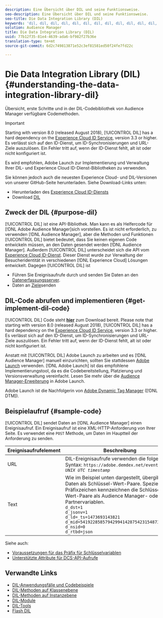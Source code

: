 ```yaml
---
description: Eine Übersicht über DIL und seine Funktionsweise.
seo-description: Eine Übersicht über DIL und seine Funktionsweise.
seo-title: Die Data Integration Library (DIL)
keywords: 'dil, dil, dil, dil, dil, dil, dil, dil, dil, dil, dil, dil, dil, dil, dil, dil, dil, dil, dil, dil, dil, dil, dil, dil, dil, dil, dil, dil, dil, dil, dil, dil, dil, dil, dil l, '
solution: Audience Manager
title: Die Data Integration Library (DIL)
uuid: 77b12f35-81e4-4639-ada6-bf982f27b36e
translation-type: tm+mt
source-git-commit: 6d2c749813871e52c3ef81581ed50f24fe7fd22c

---
```



# Die Data Integration Library (DIL){#understanding-the-data-integration-library-dil}

Übersicht, erste Schritte und in der DIL-Codebibliothek von Audience Manager verfügbare Codemethoden.

>[!IMPORTANT]
>
>Starting with version 8.0 (released August 2018), [!UICONTROL DIL] has a hard dependency on the [Experience Cloud ID Service](https://marketing.adobe.com/resources/help/en_US/mcvid/), version 3.3 or higher. Es verlässt sich auf den ID-Dienst, um ID-Synchronisierungen und URL-Ziele auszulösen. Ein Fehler tritt auf, wenn der ID-Dienst fehlt, alt ist oder nicht konfiguriert ist.
>
>Es wird empfohlen, Adobe Launch zur Implementierung und Verwaltung Ihrer DIL- und Experience Cloud ID-Dienst-Bibliotheken zu verwenden.

Sie können jedoch auch die neuesten Experience Cloud- und DIL-Versionen von unserer GitHub-Seite herunterladen. Siehe Download-Links unten:

* Herunterladen des [Experience Cloud ID-Diensts](https://github.com/Adobe-Marketing-Cloud/id-service/releases)
* Download [DIL](https://github.com/Adobe-Marketing-Cloud/dil/releases)

## Zweck der DIL {#purpose-dil}

[!UICONTROL DIL] ist eine API-Bibliothek. Man kann es als Helfercode für [!DNL Adobe Audience Manager]sich vorstellen. Es ist nicht erforderlich, zu verwenden [!DNL Audience Manager], aber die Methoden und Funktionen [!UICONTROL DIL] bietet bedeutet, dass Sie keinen eigenen Code entwickeln müssen, an den Daten gesendet werden [!DNL Audience Manager]. Außerdem [!UICONTROL DIL] unterscheidet sich die API vom [Experience Cloud ID-Dienst](https://marketing.adobe.com/resources/help/en_US/mcvid/). Dieser Dienst wurde zur Verwaltung der Besucheridentität in verschiedenen [!DNL Experience Cloud] Lösungen entwickelt. Dagegen [!UICONTROL DIL] ist

* Führen Sie Ereignisaufrufe durch und senden Sie Daten an den [Datenerfassungsserver](../reference/system-components/components-data-collection.md).
* Daten an [Ziele](../features/destinations/destinations.md)senden

## DIL-Code abrufen und implementieren {#get-implement-dil-code}

[!UICONTROL DIL] Code steht **[hier](https://github.com/Adobe-Marketing-Cloud/dil/releases)** zum Download bereit. Please note that starting with version 8.0 (released August 2018), [!UICONTROL DIL] has a hard dependency on the [Experience Cloud ID Service](https://marketing.adobe.com/resources/help/en_US/mcvid/), version 3.3 or higher. Es verlässt sich auf den ID-Dienst, um ID-Synchronisierungen und URL-Ziele auszulösen. Ein Fehler tritt auf, wenn der ID-Dienst fehlt, alt ist oder nicht konfiguriert ist.

Anstatt mit [!UICONTROL DIL] Adobe Launch zu arbeiten und es [!DNL Audience Manager] manuell einzurichten, sollten Sie stattdessen [Adobe Launch](https://docs.adobelaunch.com/) verwenden. [!DNL Adobe Launch] ist das empfohlene Implementierungstool, da es die Codebereitstellung, Platzierung und Versionsverwaltung vereinfacht. Lesen Sie mehr über die [Audience Manager-Erweiterung](https://docs.adobelaunch.com/extension-reference/web/adobe-audience-manager-extension) in Adobe Launch.

Adobe Launch ist die Nachfolgerin von [Adobe Dynamic Tag Manager](https://marketing.adobe.com/resources/help/en_US/dtm/c_overview.html) ([!DNL DTM]).

## Beispielaufruf {#sample-code}

[!UICONTROL DIL] sendet Daten an [!DNL Audience Manager] einen Ereignisaufruf. Ein Ereignisaufruf ist eine XML-HTTP-Anforderung von Ihrer Seite. Es verwendet eine `POST` Methode, um Daten im Hauptteil der Anforderung zu senden.

| Ereignisaufrufelement | Beschreibung |
|--- |--- |
| URL | DIL-Ereignisaufrufe verwenden die folgende Syntax: `https://adobe.demdex.net/event?_ts =` *`UNIX UTC timestamp`* |
| Text | Wie im Beispiel unten dargestellt, übergibt DIL Daten als Schlüssel-Wert-Paare. Spezielle Präfixzeichen kennzeichnen die Schlüssel-Wert-Paare als Audience Manager- oder Partnervariablen.<br>`d_dst=1`<br>`d_jsonv=1`<br>`d_ld=_ts=1473693143821`<br>`d_mid=54192285857942994142875423154873503351`<br>`d_nsid=0`<br>`d_rtbd=json`<br> |

Siehe auch:
* [Voraussetzungen für das Präfix für Schlüsselvariablen](../features/traits/trait-variable-prefixes.md)
* [Unterstützte Attribute für DCS-API-Aufrufe](../api/dcs-intro/dcs-api-reference/dcs-keys.md)

## Verwandte Links

* [DIL-Anwendungsfälle und Codebeispiele](/help/using/dil/dil-use-cases.md)
* [DIL-Methoden auf Klassenebene](/help/using/dil/dil-class-overview/dil-start.md)
* [DIL-Methoden auf Instanzebene](/help/using/dil/dil-instance-methods.md)
* [DIL-Module](/help/using/dil/dil-modules.md)
* [DIL-Tools](/help/using/dil/dil-tools.md)
* [Flash DIL](/help/using/dil/dil-flash.md)